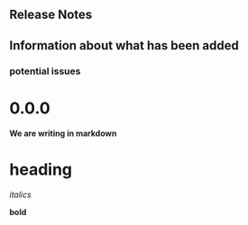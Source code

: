 ## Release Notes

## Information about what has been added

### potential issues

#   0.0.0

**We are writing in markdown**

# heading

*italics*

**bold**